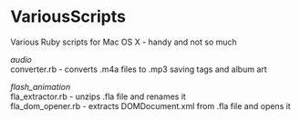 VariousScripts
==============

Various Ruby scripts for Mac OS X - handy and not so much

*audio*<br>
converter.rb - converts .m4a files to .mp3 saving tags and album art

*flash_animation*<br>
fla_extractor.rb - unzips .fla file and renames it<br>
fla_dom_opener.rb - extracts DOMDocument.xml from .fla file and opens it